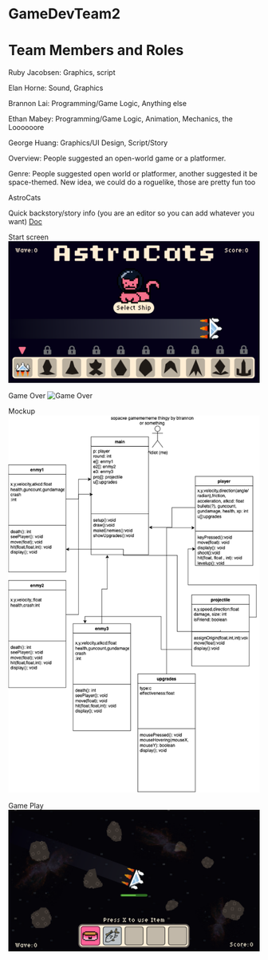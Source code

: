 # GameDevTeam2
# Team Members and Roles
Ruby Jacobsen: Graphics, script

Elan Horne: Sound, Graphics

Brannon Lai: Programming/Game Logic, Anything else

Ethan Mabey: Programming/Game Logic, Animation, Mechanics, the Loooooore

George Huang: Graphics/UI Design, Script/Story


Overview: People suggested an open-world game or a platformer.

Genre: People suggested open world or platformer, another suggested it be space-themed. New idea, we could do a roguelike, those are pretty fun too

AstroCats

Quick backstory/story info (you are an editor so you can add whatever you want)
 [Doc](https://docs.google.com/document/d/1RE3Bt4OiFEK1LiYbxX2sdgQhCzcvOM26Z1X7oPXeeUo/edit?usp=sharing)

Start screen
![Start screen](https://github.com/RubyJacobsen/GameDevTeam2/blob/main/images/StartScreenGH.png)

Game Over
![Game Over](https://github.com/user-attachments/assets/3b491c15-d652-4ea0-bd44-458abcda919a)

Mockup
![mockup](https://github.com/RubyJacobsen/GameDevTeam2/blob/main/images/Untitled%20Diagram(3)(3).drawio(1).png)

Game Play
![gameplayscreen](https://github.com/RubyJacobsen/GameDevTeam2/blob/main/images/GameplayScreenGH.png)
